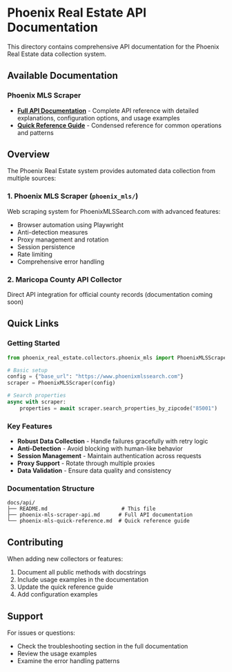# Phoenix Real Estate API Documentation

This directory contains comprehensive API documentation for the Phoenix Real Estate data collection system.

## Available Documentation

### Phoenix MLS Scraper
- **[Full API Documentation](phoenix-mls-scraper-api.md)** - Complete API reference with detailed explanations, configuration options, and usage examples
- **[Quick Reference Guide](phoenix-mls-quick-reference.md)** - Condensed reference for common operations and patterns

## Overview

The Phoenix Real Estate system provides automated data collection from multiple sources:

### 1. Phoenix MLS Scraper (`phoenix_mls/`)
Web scraping system for PhoenixMLSSearch.com with advanced features:
- Browser automation using Playwright
- Anti-detection measures
- Proxy management and rotation
- Session persistence
- Rate limiting
- Comprehensive error handling

### 2. Maricopa County API Collector
Direct API integration for official county records (documentation coming soon)

## Quick Links

### Getting Started
```python
from phoenix_real_estate.collectors.phoenix_mls import PhoenixMLSScraper

# Basic setup
config = {"base_url": "https://www.phoenixmlssearch.com"}
scraper = PhoenixMLSScraper(config)

# Search properties
async with scraper:
    properties = await scraper.search_properties_by_zipcode("85001")
```

### Key Features
- **Robust Data Collection** - Handle failures gracefully with retry logic
- **Anti-Detection** - Avoid blocking with human-like behavior
- **Session Management** - Maintain authentication across requests
- **Proxy Support** - Rotate through multiple proxies
- **Data Validation** - Ensure data quality and consistency

### Documentation Structure
```
docs/api/
├── README.md                        # This file
├── phoenix-mls-scraper-api.md      # Full API documentation
└── phoenix-mls-quick-reference.md  # Quick reference guide
```

## Contributing

When adding new collectors or features:
1. Document all public methods with docstrings
2. Include usage examples in the documentation
3. Update the quick reference guide
4. Add configuration examples

## Support

For issues or questions:
- Check the troubleshooting section in the full documentation
- Review the usage examples
- Examine the error handling patterns
